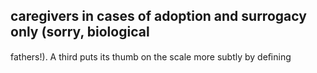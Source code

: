 ## caregivers in cases of adoption and surrogacy only (sorry, biological

fathers!). A third puts its thumb on the scale more subtly by deﬁning